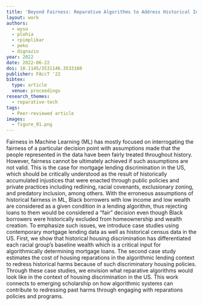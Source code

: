 ```yaml
---
title: 'Beyond Fairness: Reparative Algorithms to Address Historical Injustices of Housing Discrimination in the US'
layout: work
authors:
  - wyso
  - plohia
  - rpimplikar
  - peko
  - dignazio
year: 2022
date: 2022-06-22
doi: 10.1145/3531146.3533160
publisher: FAccT '22
bibtex:
  type: article
  venue: proceedings
research_themes:
  - reparative-tech
tags:
  - Peer-reviewed article
images:
  - figure_01.png
---
```

Fairness in Machine Learning (ML) has mostly focused on interrogating the fairness of a particular decision point with assumptions made that the people represented in the data have been fairly treated throughout history. However, fairness cannot be ultimately achieved if such assumptions are not valid. This is the case for mortgage lending discrimination in the US, which should be critically understood as the result of historically accumulated injustices that were enacted through public policies and private practices including redlining, racial covenants, exclusionary zoning, and predatory inclusion, among others. With the erroneous assumptions of historical fairness in ML, Black borrowers with low income and low wealth are considered as a given condition in a lending algorithm, thus rejecting loans to them would be considered a “fair” decision even though Black borrowers were historically excluded from homeownership and wealth creation. To emphasize such issues, we introduce case studies using contemporary mortgage lending data as well as historical census data in the US. First, we show that historical housing discrimination has differentiated each racial group’s baseline wealth which is a critical input for algorithmically determining mortgage loans. The second case study estimates the cost of housing reparations in the algorithmic lending context to redress historical harms because of such discriminatory housing policies. Through these case studies, we envision what reparative algorithms would look like in the context of housing discrimination in the US. This work connects to emerging scholarship on how algorithmic systems can contribute to redressing past harms through engaging with reparations policies and programs.